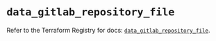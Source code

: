 # `data_gitlab_repository_file`

Refer to the Terraform Registry for docs: [`data_gitlab_repository_file`](https://registry.terraform.io/providers/gitlabhq/gitlab/17.3.1/docs/data-sources/repository_file).
